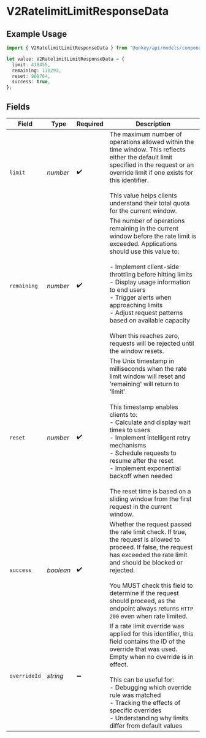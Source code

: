 # V2RatelimitLimitResponseData

## Example Usage

```typescript
import { V2RatelimitLimitResponseData } from "@unkey/api/models/components";

let value: V2RatelimitLimitResponseData = {
  limit: 418455,
  remaining: 110293,
  reset: 909764,
  success: true,
};
```

## Fields

| Field                                                                                                                                                                                                                                                                                                                                                                                                                          | Type                                                                                                                                                                                                                                                                                                                                                                                                                           | Required                                                                                                                                                                                                                                                                                                                                                                                                                       | Description                                                                                                                                                                                                                                                                                                                                                                                                                    |
| ------------------------------------------------------------------------------------------------------------------------------------------------------------------------------------------------------------------------------------------------------------------------------------------------------------------------------------------------------------------------------------------------------------------------------ | ------------------------------------------------------------------------------------------------------------------------------------------------------------------------------------------------------------------------------------------------------------------------------------------------------------------------------------------------------------------------------------------------------------------------------ | ------------------------------------------------------------------------------------------------------------------------------------------------------------------------------------------------------------------------------------------------------------------------------------------------------------------------------------------------------------------------------------------------------------------------------ | ------------------------------------------------------------------------------------------------------------------------------------------------------------------------------------------------------------------------------------------------------------------------------------------------------------------------------------------------------------------------------------------------------------------------------ |
| `limit`                                                                                                                                                                                                                                                                                                                                                                                                                        | *number*                                                                                                                                                                                                                                                                                                                                                                                                                       | :heavy_check_mark:                                                                                                                                                                                                                                                                                                                                                                                                             | The maximum number of operations allowed within the time window. This reflects either the default limit specified in the request or an override limit if one exists for this identifier.<br/><br/>This value helps clients understand their total quota for the current window.                                                                                                                                                |
| `remaining`                                                                                                                                                                                                                                                                                                                                                                                                                    | *number*                                                                                                                                                                                                                                                                                                                                                                                                                       | :heavy_check_mark:                                                                                                                                                                                                                                                                                                                                                                                                             | The number of operations remaining in the current window before the rate limit is exceeded. Applications should use this value to:<br/><br/>- Implement client-side throttling before hitting limits<br/>- Display usage information to end users<br/>- Trigger alerts when approaching limits<br/>- Adjust request patterns based on available capacity<br/><br/>When this reaches zero, requests will be rejected until the window resets. |
| `reset`                                                                                                                                                                                                                                                                                                                                                                                                                        | *number*                                                                                                                                                                                                                                                                                                                                                                                                                       | :heavy_check_mark:                                                                                                                                                                                                                                                                                                                                                                                                             | The Unix timestamp in milliseconds when the rate limit window will reset and 'remaining' will return to 'limit'.<br/><br/>This timestamp enables clients to:<br/>- Calculate and display wait times to users<br/>- Implement intelligent retry mechanisms<br/>- Schedule requests to resume after the reset<br/>- Implement exponential backoff when needed<br/><br/>The reset time is based on a sliding window from the first request in the current window. |
| `success`                                                                                                                                                                                                                                                                                                                                                                                                                      | *boolean*                                                                                                                                                                                                                                                                                                                                                                                                                      | :heavy_check_mark:                                                                                                                                                                                                                                                                                                                                                                                                             | Whether the request passed the rate limit check. If true, the request is allowed to proceed. If false, the request has exceeded the rate limit and should be blocked or rejected.<br/><br/>You MUST check this field to determine if the request should proceed, as the endpoint always returns `HTTP 200` even when rate limited.                                                                                             |
| `overrideId`                                                                                                                                                                                                                                                                                                                                                                                                                   | *string*                                                                                                                                                                                                                                                                                                                                                                                                                       | :heavy_minus_sign:                                                                                                                                                                                                                                                                                                                                                                                                             | If a rate limit override was applied for this identifier, this field contains the ID of the override that was used. Empty when no override is in effect.<br/><br/>This can be useful for:<br/>- Debugging which override rule was matched<br/>- Tracking the effects of specific overrides<br/>- Understanding why limits differ from default values                                                                           |